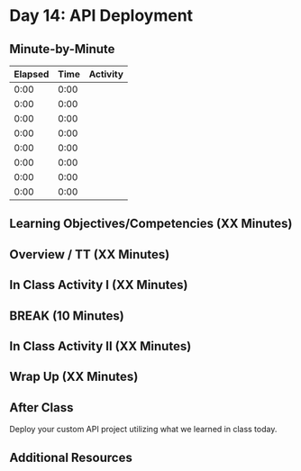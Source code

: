 # Day 14: API Deployment

## Minute-by-Minute

| **Elapsed** | **Time**  | **Activity**              |
| ----------- | --------- | ------------------------- |
| 0:00        | 0:00      |                           |
| 0:00        | 0:00      |                           |
| 0:00        | 0:00      |                           |
| 0:00        | 0:00      |                           |
| 0:00        | 0:00      |                           |
| 0:00        | 0:00      |                           |
| 0:00        | 0:00      |                           |
| 0:00        | 0:00      |                           |

## Learning Objectives/Competencies (XX Minutes)

## Overview / TT (XX Minutes)

## In Class Activity I (XX Minutes)

## BREAK (10 Minutes)

## In Class Activity II (XX Minutes)

## Wrap Up (XX Minutes)

## After Class

Deploy your custom API project utilizing what we learned in class today.

## Additional Resources
